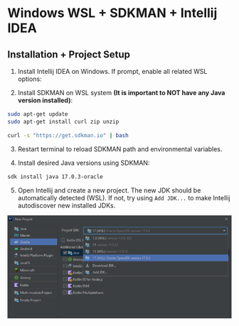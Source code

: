 # Windows WSL + SDKMAN + Intellij IDEA

## Installation + Project Setup

1. Install Intellij IDEA on Windows. If prompt, enable all related WSL options:

2. Install SDKMAN on WSL system **(It is important to NOT have any Java version installed)**:

```bash
sudo apt-get update
sudo apt-get install curl zip unzip
```

```bash
curl -s "https://get.sdkman.io" | bash
```

3. Restart terminal to reload SDKMAN path and environmental variables.

4. Install desired Java versions using SDKMAN:

```bash
sdk install java 17.0.3-oracle
```

5. Open Intellij and create a new project. The new JDK should be automatically detected (WSL). If not, try using `Add JDK...` to make Intellij autodiscover new installed JDKs.

![Intellij SDK](../.assets/img/intellij_project_create_sdk.png)
